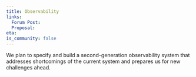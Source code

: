 ```yaml
---
title: Observability
links:
  Forum Post:
  Proposal:
eta:
is_community: false
---
```


We plan to specify and build a second-generation observability system that addresses shortcomings of the current system and prepares us for new challenges ahead.
